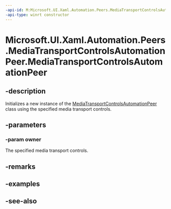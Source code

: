 ```yaml
---
-api-id: M:Microsoft.UI.Xaml.Automation.Peers.MediaTransportControlsAutomationPeer.#ctor(Microsoft.UI.Xaml.Controls.MediaTransportControls)
-api-type: winrt constructor
---
```


<!-- Method syntax
public MediaTransportControlsAutomationPeer(Windows.UI.Xaml.Controls.MediaTransportControls owner)
-->

# Microsoft.UI.Xaml.Automation.Peers.MediaTransportControlsAutomationPeer.MediaTransportControlsAutomationPeer

## -description
Initializes a new instance of the [MediaTransportControlsAutomationPeer](mediatransportcontrolsautomationpeer.md) class using the specified media transport controls.

## -parameters
### -param owner
The specified media transport controls.

## -remarks

## -examples

## -see-also
